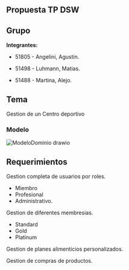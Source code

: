 Propuesta TP DSW
-
Grupo
-
__Integrantes:__

- 51805 - Angelini, Agustin. 

- 51498 - Luhmann, Matias.

- 51488 - Martina, Alejo.


Tema
-
Gestion de un Centro deportivo

### Modelo

![ModeloDominio drawio](https://github.com/Lumansito/DSW2024---Com-302-Luhmann-Mat-as-Martina-Alejo-Angelini-Agust-n.-/assets/139171817/a0dd77d0-a8c3-45b6-8795-0dadbaea4193)

Requerimientos
-
Gestion completa de usuarios por roles.
  -  Miembro
  -  Profesional
  -  Administrativo.
    
Gestion de diferentes membresias.
  -  Standard
  -  Gold
  -  Platinum

Gestion de planes alimenticios personalizados.

Gestion de compras de productos.
